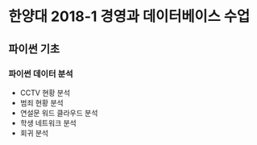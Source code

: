 # 한양대 2018-1 경영과 데이터베이스 수업
## 파이썬 기초
### 파이썬 데이터 분석
- CCTV 현황 분석
- 범죄 현황 분석
- 연설문 워드 클라우드 분석
- 학생 네트워크 분석
- 회귀 분석
